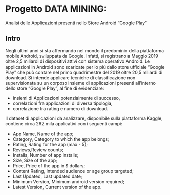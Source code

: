 # Progetto DATA MINING:
Analisi delle Applicazioni presenti nello Store Android “Google Play”

## Intro
Negli ultimi anni si sta affermando nel mondo il predominio della piattaforma mobile Android,
sviluppata da Google. Infatti, si registrano a Maggio 2019 oltre 2,5 miliardi di dispositivi attivi
con sistema operativo Android. Le applicazioni in Android sono scaricate per lo più dallo
store ufficiale “Google Play” che può contare nel primo quadrimestre del 2019 oltre 20,5
miliardi di download.
Si intende applicare tecniche di classificazione non supervisionata su un corposo insieme di
applicazioni presenti all’interno dello store “Google Play”, al fine di evidenziare:
* insiemi di Applicazioni potenzialmente di successo,
* correlazioni fra applicazioni di diversa tipologia,
* correlazione tra rating e numero di download.

Il dataset di applicazioni da analizzare, disponibile sulla piattaforma Kaggle, contiene circa
262 mila applicativi con i seguenti campi:
* App Name, Name of the app;
* Category, Category to which the app belongs;
* Rating, Rating for the app (max - 5);
* Reviews,Review counts;
* Installs, Number of app installs;
* Size, Size of the app;
* Price, Price of the app in $ dollars;
* Content Rating, Intended audience or age group targeted;
* Last Updated, Last updated date;
* Minimum Version, Minimum android version required;
* Latest Version, Current version of the app.

